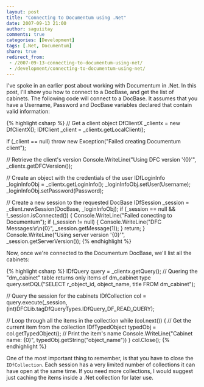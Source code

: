 ```yaml
---
layout: post
title: "Connecting to Documentum using .Net"
date: 2007-09-13 21:00
author: saguiitay
comments: true
categories: [Development]
tags: [.Net, Documentum]
share: true
redirect_from:
 - /2007-09-13-connecting-to-documentum-using-net/
 - /development/connecting-to-documentum-using-net/
---
```

I've spoke in an earlier post about working with Documentum in .Net. In this post, I'll show you how to 
connect to a DocBase, and get the list of cabinets. The following code will connect to a DocBase. 
It assumes that you have a Username, Password and DocBase variables declared that contain valid information:

{% highlight csharp %}
// Get a client object 
DfClientX _clientx = new DfClientX(); 
IDfClient _client = _clientx.getLocalClient(); 

if (_client == null) 
    throw new Exception("Failed creating Documentum client"); 

// Retrieve the client's version 
Console.WriteLine("Using DFC version '{0}'", _clientx.getDFCVersion()); 

// Create an object with the credentials of the user
IDfLoginInfo _loginInfoObj = _clientx.getLoginInfo(); 
_loginInfoObj.setUser(Username); 
_loginInfoObj.setPassword(Password); 

// Create a new session to the requested DocBase 
IDfSession _session = _client.newSession(DocBase, _loginInfoObj); 
if (_session == null && !_session.isConnected()) 
{ 
    Console.WriteLine("Failed conecting to Documentum"); 
    if (_session != null) 
    { 
        Console.WriteLine("DFC Messages:\r\n{0}", _session.getMessage(1)); 
    } 
    return; 
} 
Console.WriteLine("Using server version '{0}'", _session.getServerVersion()); 
{% endhighlight %}

Now, once we're connected to the Documentum DocBase, we'll list all the cabinets:

{% highlight csharp %}
IDfQuery query = _clientx.getQuery();
// Quering the "dm_cabinet" table returns only items of dm_cabinet type
query.setDQL("SELECT r_object_id, object_name, title FROM dm_cabinet");

// Query the session for the cabinets
IDfCollection col = query.execute(_session, (int)DFCLib.tagDfQueryTypes.IDfQuery_DF_READ_QUERY);

// Loop through all the items in the collection
while (col.next())
{
    // Get the current item from the collection
    IDfTypedObject typedObj = col.getTypedObject();
    // Print the item's name
    Console.WriteLine("Cabinet name: {0}", typedObj.getString("object_name"))
}
col.Close();
{% endhighlight %}

One of the most important thing to remember, is that you have to close the `IDfCollection`. 
Each session has a very limited number of collections it can have open at the same time. 
If you need more collections, I would suggest just caching the items inside a .Net collection for later use.



